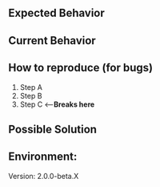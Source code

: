 ## Expected Behavior

## Current Behavior

## How to reproduce (for bugs)

1. Step A
2. Step B
3. Step C <--**Breaks here**

## Possible Solution

## Environment:

Version: 2.0.0-beta.X
